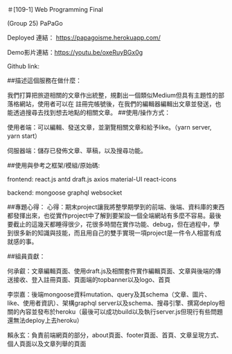 ＃[109-1] Web Programming Final

(Group 25) PaPaGo

Deployed 連結： https://papagoisme.herokuapp.com/

Demo影片連結：https://youtu.be/oxeRuyBGx0g

Github link: 

##描述這個服務在做什麼：
	
我們打算把旅遊相關的文章作出統整，規劃出一個類似Medium但具有主題性的部落格網站，使用者可以在
註冊完帳號後，在我們的編輯器編輯出文章並發送，也能透過搜尋去找到想去地點的相關文章。
##使用/操作方式：

使用者端：可以編輯、發送文章，並瀏覽相關文章和給予like。（yarn server, yarn start）

伺服器端：儲存已發佈文章、草稿，以及搜尋功能。


##使用與參考之框架/模組/原始碼:

frontend:
 react.js
 antd
 draft.js
 axios
 material-UI
 react-icons

backend:
 mongoose
 graphql
 websocket

##專題心得：
心得：期末project讓我將整學期學到的前端、後端、資料庫的東西都發揮出來，也從實作project中了解到要架設一個全端網站有多麼不容易。最後要截止的這幾天都睡得很少，花很多時間在實作功能、debug，但在過程中，學到很多新的知識與技能，而且用自己的雙手實現一項project是一件令人相當有成就感的事。

##組員貢獻：

何承叡：文章編輯頁面、使用draft.js及相關套件實作編輯頁面、文章與後端的傳送接收、登入註冊頁面、頁面端的topbanner以及logo、首頁

李崇嘉：後端mongoose資料mutation、query及其schema（文章、圖片、like、使用者資訊）、架構graphql server以及schema、搜尋引擎、撰寫deploy相關的內容並發布於heroku（最後可以成功build以及執行server.js但現行有些問題還無法deploy上去heroku）

賴永玄：負責前端網頁的部分，about頁面、footer頁面、首頁、文章呈現方式、個人頁面以及文章列舉的頁面






